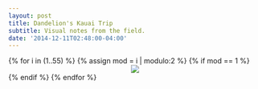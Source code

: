 ```yaml
---
layout: post
title: Dandelion's Kauai Trip
subtitle: Visual notes from the field.
date: '2014-12-11T02:48:00-04:00'
---
```


<div id="sketchbook" width="100%">
{% for i in (1..55) %}
{% assign mod = i | modulo:2 %}
{% if mod == 1 %}
<div align="center">
<img src="/assets/images/sketches/dandelion-summer/dandelion-notebook-{{ i }}.jpeg"/>
</div>
{% endif %}
{% endfor %}
</div>
